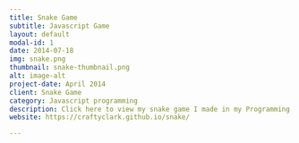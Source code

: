 ```yaml
---
title: Snake Game
subtitle: Javascript Game
layout: default
modal-id: 1
date: 2014-07-18
img: snake.png
thumbnail: snake-thumbnail.png
alt: image-alt
project-date: April 2014
client: Snake Game
category: Javascript programming
description: Click here to view my snake game I made in my Programming Lanugage Paradigms course at KU!
website: https://craftyclark.github.io/snake/

---
```

